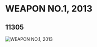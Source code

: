 # WEAPON NO.1, 2013
## 11305
![WEAPON NO.1, 2013](https://lc-www-live-s.legocdn.com/media/bricks/5/2/6016238.jpg)